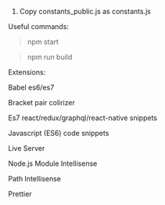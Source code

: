 1. Copy constants_public.js as constants.js

Useful commands: 
> npm start

> npm run build

Extensions:

Babel es6/es7

Bracket pair colirizer

Es7 react/redux/graphql/react-native snippets

Javascript (ES6) code snippets

Live Server

Node.js Module Intellisense

Path Intellisense

Prettier
